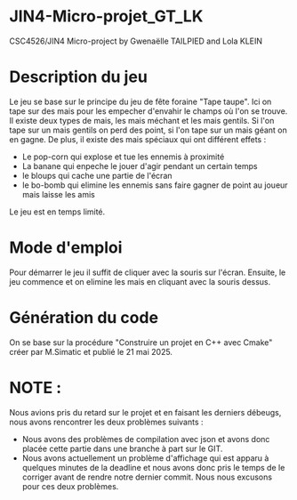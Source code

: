 # JIN4-Micro-projet_GT_LK
CSC4526/JIN4 Micro-project by Gwenaëlle TAILPIED and Lola KLEIN

# Description du jeu
Le jeu se base sur le principe du jeu de fête foraine "Tape taupe".
Ici on tape sur des mais pour les empecher d'envahir le champs où l'on se trouve. 
Il existe deux types de mais, les mais méchant et les mais gentils. 
Si l'on tape sur un mais gentils on perd des point, si l'on tape sur un mais géant on en gagne.
De plus, il existe des mais spéciaux qui ont différent effets :

- Le pop-corn qui explose et tue les ennemis à proximité
- La banane qui enpeche le jouer d'agir pendant un certain temps
- le bloups qui cache une partie de l'écran
- le bo-bomb qui elimine les ennemis sans faire gagner de point au joueur mais laisse les amis

Le jeu est en temps limité.

# Mode d'emploi

Pour démarrer le jeu il suffit de cliquer avec la souris sur l'écran. Ensuite, le jeu commence et on elimine les mais en cliquant avec la souris dessus.

# Génération du code
On se base sur la procédure "Construire un projet en C++ avec Cmake" créer par M.Simatic et publié le 21 mai 2025.

# NOTE : 
Nous avions pris du retard sur le projet et en faisant les derniers débeugs, nous avons rencontrer les deux problèmes suivants : 
- Nous avons des problèmes de compilation avec json et avons donc placée cette partie dans une branche à part sur le GIT. 
- Nous avons actuellement un problème d'affichage qui est apparu à quelques minutes de la deadline et nous avons donc pris le temps de le corriger avant de rendre notre dernier commit.
Nous nous excusons pour ces deux problèmes.